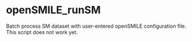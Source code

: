 # openSMILE_runSM
Batch process SM dataset with user-entered openSMILE configuration file.
This script does not work yet.
